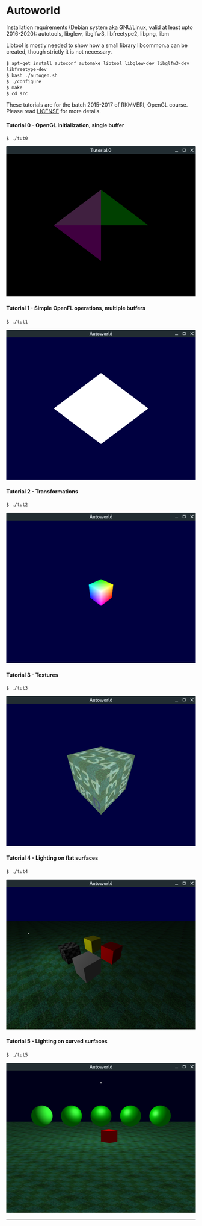 # Autoworld

Installation requirements (Debian system aka GNU/Linux, valid at least upto 2016-2020): 
autotools, libglew, libglfw3, libfreetype2, libpng, libm

Libtool is mostly needed to show how a small library libcommon.a can be created, though strictly 
it is not necessary.

```
$ apt-get install autoconf automake libtool libglew-dev libglfw3-dev libfreetype-dev
$ bash ./autogen.sh
$ ./configure
$ make
$ cd src
```

These tutorials are for the batch 2015-2017 of RKMVERI, OpenGL course. Please read [LICENSE](LICENSE) for more details.


#### Tutorial 0 - OpenGL initialization, single buffer

```
$ ./tut0
```
![Tutorial 0](img/tut0.png)



#### Tutorial 1 - Simple OpenFL operations, multiple buffers

```
$ ./tut1
```
![Tutorial 1](img/tut1.png)


#### Tutorial 2 - Transformations

```
$ ./tut2
```
![Tutorial 2](img/tut2.png)


#### Tutorial 3 - Textures

```
$ ./tut3
```
![Tutorial 3](img/tut3.png)


#### Tutorial 4 - Lighting on flat surfaces

```
$ ./tut4
```
![Tutorial 4](img/tut4.png)

#### Tutorial 5 - Lighting on curved surfaces

```
$ ./tut5
```
![Tutorial 5](img/tut5.png)

***
